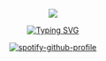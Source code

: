 <div id="header" align="center">
  
![](https://64.media.tumblr.com/b53639adff421106e728ba17651e8fb6/960ce97fd6c54bb0-e3/s1280x1920/376375e730f7d040e8189327eca28b99c7291aaa.pnj)

[![Typing SVG](https://readme-typing-svg.herokuapp.com?font=Play&duration=3500&pause=500&color=A31229&center=true&width=435&lines=%22From+the+moment;the+first+class+left+space%2C+;we+all+abandoned+God%2C+so+now%2C+;if+you're+a+macroscopic+person;+who+believes+in+God%2C;then+what+can+I+do+as+a+human+being%3F%22;%22What%2C+what%3F%22;%22Now%2C+God.%22;%22Ya%2C+ya%2C+wait+a+minute.%22;%22Space%2C+now.%22;%22Aah%2C+get+out+of+here!!!%22)](https://git.io/typing-svg)

[![spotify-github-profile](https://spotify-github-profile.kittinanx.com/api/view?uid=31vqck2xnl327xecntooe7ptxtrq&cover_image=true&theme=novatorem&show_offline=false&background_color=121212&interchange=true&bar_color=ff0000&bar_color_cover=false)](https://spotify-github-profile.kittinanx.com/api/view?uid=31vqck2xnl327xecntooe7ptxtrq&redirect=true)

